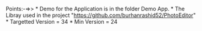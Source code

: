 Points:-=>>
	* Demo for the Application is in the folder Demo App.
	* The Libray used in the project "https://github.com/burhanrashid52/PhotoEditor"	
	* Targetted Version = 34
	* Min Version = 24
	
	
	
